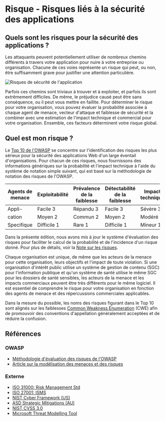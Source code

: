 
# Risque - Risques liés à la sécurité des applications

## Quels sont les risques pour la sécurité des applications ?

Les attaquants peuvent potentiellement utiliser de nombreux chemins différents à travers votre application pour nuire à votre entreprise ou organisation. Chacune de ces voies représente un risque qui peut, ou non, être suffisamment grave pour justifier une attention particulière.

![Risques de sécurité de l'application](images/0x10-risk-1.png)

Parfois ces chemins sont triviaux à trouver et à exploiter, et parfois ils sont extrêmement difficiles. De même, le préjudice causé peut être sans conséquence, ou il peut vous mettre en faillite. Pour déterminer le risque pour votre organisation, vous pouvez évaluer la probabilité associée à chaque agent de menace, vecteur d'attaque et faiblesse de sécurité et la combiner avec une estimation de l'impact technique et commercial pour votre organisation. Ensemble, ces facteurs déterminent votre risque global.

## Quel est mon risque ?

Le [Top 10 de l'OWASP](https://wiki.owasp.org/index.php/Top10) se concentre sur l'identification des risques les plus sérieux pour la sécurité des applications Web d'un large éventail d'organisations. Pour chacun de ces risques, nous fournissons des informations génériques sur la probabilité et l'impact technique à l'aide du système de notation simple suivant, qui est basé sur la méthodologie de notation des risques de l'OWASP.  

| Agents de menace | Exploitabilité | Prévalence de la faiblesse | Détectabilité de la faiblesse | Impacts techniques | Impacts commerciaux |
| --- | --- | --- | --- | --- | --- |
| Appli-   | Facile 3 | Répandu 3 | Facile 3 | Sévère 3 | Commercial     |
| cation   | Moyen 2 | Commun 2 | Moyen 2 | Modéré 2 | Specifique |
| Specifique | Difficile 1 | Rare 1 | Difficile 1 | Mineur 1 |       |

Dans la présente édition, nous avons mis à jour le système d'évaluation des risques pour faciliter le calcul de la probabilité et de l'incidence d'un risque donné. Pour plus de détails, voir la [Note sur les risques](0xc0-note-about-risks.md). 

Chaque organisation est unique, de même que les acteurs de la menace pour cette organisation, leurs objectifs et l'impact de toute violation. Si une organisation d'intérêt public utilise un système de gestion de contenu (SGC) pour l'information publique et qu'un système de santé utilise le même SGC pour les dossiers de santé sensibles, les acteurs de la menace et les impacts commerciaux peuvent être très différents pour le même logiciel. Il est essentiel de comprendre le risque pour votre organisation en fonction des agents de menace et des répercussions commerciales applicables.

Dans la mesure du possible, les noms des risques figurant dans le Top 10 sont alignés sur les faiblesses [Common Weakness Enumeration](https://cwe.mitre.org/) (CWE) afin de promouvoir des conventions d'appellation généralement acceptées et de réduire la confusion.

## Références

### OWASP

* [Méthodologie d'évaluation des risques de l'OWASP](https://wiki.owasp.org/index.php/OWASP_Risk_Rating_Methodology)
* [Article sur la modélisation des menaces et des risques](https://wiki.owasp.org/index.php/Application_Threat_Modeling)

### Externe

* [ISO 31000: Risk Management Std](https://www.iso.org/iso-31000-risk-management.html)
* [ISO 27001: ISMS](https://www.iso.org/isoiec-27001-information-security.html)
* [NIST Cyber Framework (US)](https://www.nist.gov/cyberframework)
* [ASD Strategic Mitigations (AU)](https://acsc.gov.au/infosec/mitigationstrategies.htm)
* [NIST CVSS 3.0](https://nvd.nist.gov/vuln-metrics/cvss/v3-calculator)
* [Microsoft Threat Modelling Tool](https://www.microsoft.com/en-us/download/details.aspx?id=49168)
